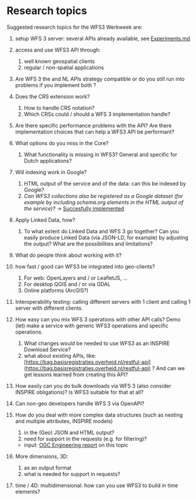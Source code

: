 # Research topics

Suggested research topics for the WFS3 Werkweek are:

1. setup WFS 3 server: several APIs already available, see [Experiments.md](Experiments.md#api-implementations)
2. access and use WFS3 API through:
   1. well known geospatial clients
   2. regular / non-spatial applications
1. Are WFS 3 the and NL APIs strategy compatible or do you still run into problems if you implement both ?
1. Does the CRS extension work?
   1. How to handle CRS notation?
   2. Which CRSs could / should a WFS 3 implementation handle?

1. Are there specific performance problems with the API? Are there implementation choices that can help a WFS3 API be performant?

1. What options do you miss in the Core?
   1. What functionality is missing in WFS3? General and specific for Dutch applications?

1. Will indexing work in Google?
   1. HTML output of the service and of the data: can this be indexed by Google?
   2. *Can WFS3 collections also be registered as a Google dataset (for example by including schema.org elements in the HTML output of the service)?* -> [Succesfully implemented](https://github.com/Geonovum/wfs3-experiments/blob/master/docs/Experiments.md#searching-datasets-and-apis)


1. Apply Linked Data, how?
   1. To what extent do Linked Data and WFS 3 go together? Can you easily produce Linked Data (via JSON-LD, for example) by adjusting the output? What are the possibilities and limitations?

1. What do people think about working with it?

1. how fast / good can WFS3 be integrated into geo-clients?
   1. For web: OpenLayers and / or LeafletJS, ...
   2. For desktop QGIS and / or via GDAL
   3. Online platforms (ArcGIS?)

1. Interoperability testing: calling different servers with 1 client and calling 1 server with different clients.

1. How easy can you mix WFS 3 operations with other API calls? Demo (let) make a service with generic WFS3 operations and specific operations.
   1. What  changes would be needed to use WFS3 as an INSPIRE Download Service?
   1. what about existing APIs, like: [https://bag.basisregistraties.overheid.nl/restful-api](https://bag.basisregistraties.overheid.nl/restful-api) ? And can we get lessons learned from creating this API?

1. How easily can you do bulk downloads via WFS 3 (also consider INSPIRE obligations)? Is WFS3 suitable for that at all?

1. Can non-geo developers handle WFS 3 via OpenAPI?

1. How do you deal with more complex data structures (such as nesting and multiple attributes, INSPIRE models)
    1. in the (Geo) JSON and HTML output?
    2. need for support in the requests (e.g. for filtering)?
    - input: [OGC Engineering report](https://docs.opengeospatial.org/per/18-021.html) on this topic

1. More dimensions, 3D:
    1. as an output format
    2. what is needed for support in requests?

2. time / 4D: multidimensional: how can you use WFS3 to build in time elements?
